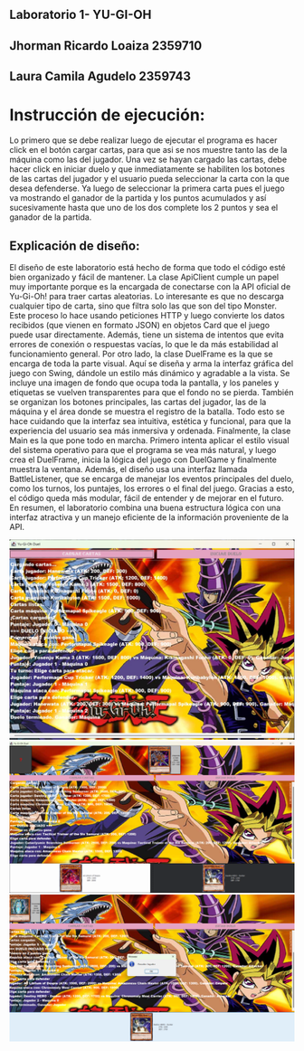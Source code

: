 ## Laboratorio 1- YU-GI-OH 
## Jhorman Ricardo Loaiza 2359710 
## Laura Camila Agudelo 2359743
# Instrucción de ejecución:

Lo primero que se debe realizar luego de ejecutar el programa es hacer click en el botón cargar cartas, para que asi se nos muestre tanto las 
de la máquina como las del jugador. Una vez se hayan cargado las cartas, debe hacer click en iniciar duelo y que inmediatamente se habiliten 
los botones de las cartas del jugador y el usuario pueda seleccionar la carta con la que desea defenderse. Ya luego de seleccionar la primera 
carta pues el juego va mostrando el ganador de la partida y los puntos acumulados y así sucesivamente hasta que uno de los dos complete los 2
puntos y sea el ganador de la partida.
## Explicación de diseño:
El diseño de este laboratorio está hecho de forma que todo el código esté bien organizado y fácil de mantener. La clase ApiClient cumple un 
papel muy importante porque es la encargada de conectarse con la API oficial de Yu-Gi-Oh! para traer cartas aleatorias. Lo interesante es que 
no descarga cualquier tipo de carta, sino que filtra solo las que son del tipo Monster. Este proceso lo hace usando peticiones HTTP y luego 
convierte los datos recibidos (que vienen en formato JSON) en objetos Card que el juego puede usar directamente. Además, tiene un sistema de 
intentos que evita errores de conexión o respuestas vacías, lo que le da más estabilidad al funcionamiento general.
Por otro lado, la clase DuelFrame es la que se encarga de toda la parte visual. Aquí se diseña y arma la interfaz gráfica del juego con Swing, 
dándole un estilo más dinámico y agradable a la vista. Se incluye una imagen de fondo que ocupa toda la pantalla, y los paneles y etiquetas se 
vuelven transparentes para que el fondo no se pierda. También se organizan los botones principales, las cartas del jugador, las de la máquina y 
el área donde se muestra el registro de la batalla. Todo esto se hace cuidando que la interfaz sea intuitiva, estética y funcional, para que la 
experiencia del usuario sea más inmersiva y ordenada.
Finalmente, la clase Main es la que pone todo en marcha. Primero intenta aplicar el estilo visual del sistema operativo para que el programa se 
vea más natural, y luego crea el DuelFrame, inicia la lógica del juego con DuelGame y finalmente muestra la ventana. Además, el diseño usa una
interfaz llamada BattleListener, que se encarga de manejar los eventos principales del duelo, como los turnos, los puntajes, los errores o el 
final del juego. Gracias a esto, el código queda más modular, fácil de entender y de mejorar en el futuro. 
En resumen, el laboratorio combina una buena estructura lógica con una interfaz atractiva y un manejo eficiente de la información proveniente de la API. 


![Interfaz del juego](main/java/yu_gi_oh/imagenes/Eje.png)
![Interfaz del juego](main/java/yu_gi_oh/imagenes/Fot.png)
![Interfaz del juego](main/java/yu_gi_oh/imagenes/Scre.png)
